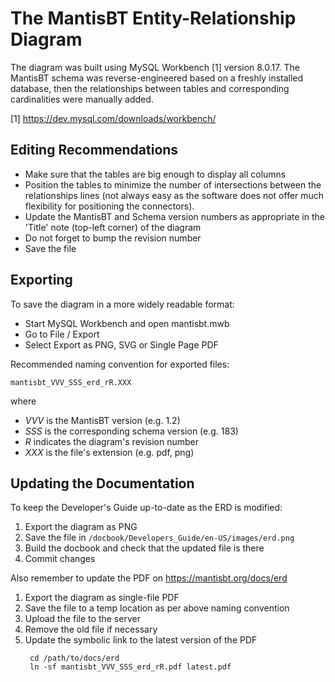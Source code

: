 The MantisBT Entity-Relationship Diagram
========================================

The diagram was built using MySQL Workbench [1] version 8.0.17. The MantisBT
schema was reverse-engineered based on a freshly installed database, then the
relationships between tables and corresponding cardinalities were manually
added.

[1] https://dev.mysql.com/downloads/workbench/


Editing Recommendations
-----------------------

* Make sure that the tables are big enough to display all columns
* Position the tables to minimize the number of intersections between the
  relationships lines (not always easy as the software does not offer much
  flexibility for positioning the connectors).
* Update the MantisBT and Schema version numbers as appropriate in the
  'Title' note (top-left corner) of the diagram
* Do not forget to bump the revision number
* Save the file


Exporting
---------

To save the diagram in a more widely readable format:

  * Start MySQL Workbench and open mantisbt.mwb
  * Go to File / Export
  * Select Export as PNG, SVG or Single Page PDF

Recommended naming convention for exported files:

    mantisbt_VVV_SSS_erd_rR.XXX

where

  * _VVV_ is the MantisBT version (e.g. 1.2)
  * _SSS_ is the corresponding schema version (e.g. 183)
  * _R_ indicates the diagram's revision number
  * _XXX_ is the file's extension (e.g. pdf, png)


Updating the Documentation
--------------------------

To keep the Developer's Guide up-to-date as the ERD is modified:

1. Export the diagram as PNG
2. Save the file in `/docbook/Developers_Guide/en-US/images/erd.png`
3. Build the docbook and check that the updated file is there
4. Commit changes

Also remember to update the PDF on https://mantisbt.org/docs/erd

1. Export the diagram as single-file PDF
2. Save the file to a temp location as per above naming convention
3. Upload the file to the server
4. Remove the old file if necessary
5. Update the symbolic link to the latest version of the PDF
   ```
    cd /path/to/docs/erd
    ln -sf mantisbt_VVV_SSS_erd_rR.pdf latest.pdf 
   ```
